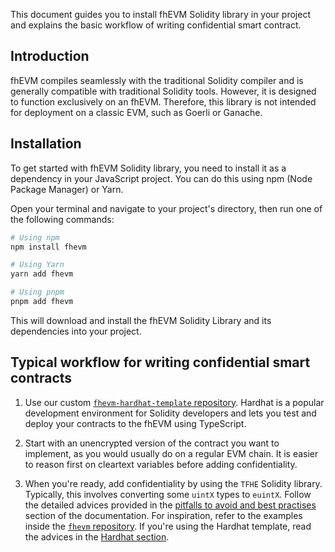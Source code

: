 This document guides you to install fhEVM Solidity library in your project and explains the basic workflow of writing confidential smart contract.

## Introduction
fhEVM compiles seamlessly with the traditional Solidity compiler and is generally compatible with traditional Solidity tools. However, it is designed to function exclusively on an fhEVM. Therefore, this library is not intended for deployment on a classic EVM, such as Goerli or Ganache.

## Installation

To get started with fhEVM Solidity library, you need to install it as a dependency in your JavaScript project. You can do this using npm (Node Package Manager) or Yarn. 

Open your terminal and navigate to your project's directory, then run one of the following commands:

```bash
# Using npm
npm install fhevm

# Using Yarn
yarn add fhevm

# Using pnpm
pnpm add fhevm
```

This will download and install the fhEVM Solidity Library and its dependencies into your project.

## Typical workflow for writing confidential smart contracts

1. Use our custom [`fhevm-hardhat-template` repository](https://github.com/zama-ai/fhevm-hardhat-template). Hardhat is a popular development environment for Solidity developers and lets you test and deploy your contracts to the fhEVM using TypeScript.

2. Start with an unencrypted version of the contract you want to implement, as you would usually do on a regular EVM chain. It is easier to reason first on cleartext variables before adding confidentiality.

3. When you're ready, add confidentiality by using the `TFHE` Solidity library. Typically, this involves converting some `uintX` types to `euintX`. Follow the detailed advices provided in the [pitfalls to avoid and best practises](../../guides/pitfalls.md) section of the documentation. For inspiration, refer to the examples inside the [`fhevm` repository](https://github.com/zama-ai/fhevm/tree/main/examples). If you're using the Hardhat template, read the advices in the [Hardhat section](hardhat.md).
